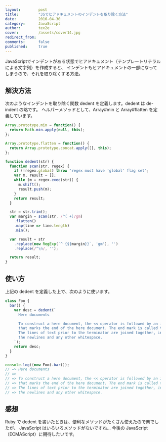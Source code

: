```yaml
---
layout:        post
title:         "JSでヒアドキュメントのインデントを取り除く方法"
date:          2016-04-30
category:      JavaScript
author:        tex2e
cover:         /assets/cover14.jpg
redirect_from:
comments:      false
published:     true
---
```


JavaScriptでインデントがある状態でヒアドキュメント（テンプレートリテラルによる文字列）を作成すると、
インデントもヒアドキュメントの一部になってしまうので、それを取り除くする方法。


解決方法
--------------

次のようなインデントを取り除く関数 dedent を定義します。dedent は de-indent の略です。
ヘルパーメソッドとして、Array#min と Array#flatten を定義しています。

```js
Array.prototype.min = function() {
  return Math.min.apply(null, this);
};

Array.prototype.flatten = function() {
  return Array.prototype.concat.apply([], this);
};

function dedent(str) {
  function scan(str, regex) {
    if (!regex.global) throw "regex must have 'global' flag set";
    var m, result = [];
    while (m = regex.exec(str)) {
      m.shift();
      result.push(m);
    }
    return result;
  }

  str = str.trim();
  var margin = scan(str, /^( +)/gm)
    .flatten()
    .map(line => line.length)
    .min();

  var result = str
    .replace(new RegExp(`^ {${margin}}`, 'gm'), '')
    .replace(/^\n/, '');

  return result;
}
```

使い方
--------------

上記の dedent を定義した上で、次のように使います。

```js
class Foo {
  bar() {
    var desc = dedent(`
      Here documents

      To construct a here document, the << operator is followed by an identifier
      that marks the end of the here document. The end mark is called the terminator.
      The lines of text prior to the terminator are joined together, including
      the newlines and any other whitespace.
    `);
    return desc;
  }
}

console.log((new Foo).bar());
// => Here documents
// =>
// => To construct a here document, the << operator is followed by an identifier
// => that marks the end of the here document. The end mark is called the terminator.
// => The lines of text prior to the terminator are joined together, including
// => the newlines and any other whitespace.
```


感想
--------------

Ruby で dedent を書いたときは、便利なメソッドがたくさん使えたので楽でしたが、
JavaScript はいろいろメソッドがないですね...
今後の JavaScript（ECMAScript）に期待したいです。
